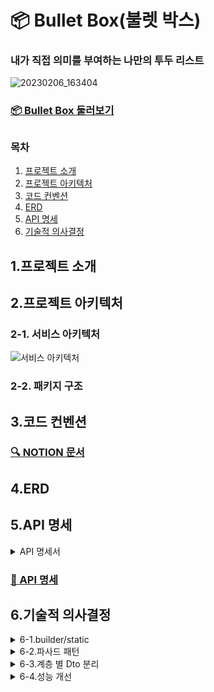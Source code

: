 # 📦 Bullet Box(불렛 박스)

### 내가 직접 의미를 부여하는 나만의 투두 리스트
![20230206_163404](https://user-images.githubusercontent.com/114788315/216911688-e54d1fdb-88aa-4340-addb-7a8a964e518e.png)

### [📦 Bullet Box 둘러보기](https://bullet-box.com)
##
### 목차
1. [프로젝트 소개](#1프로젝트-소개)
2. [프로젝트 아키텍처](#2프로젝트-아키텍처)
3. [코드 컨벤션](#3코드-컨벤션)
4. [ERD](#4erd)
5. [API 명세](#5api-명세)
6. [기술적 의사결정](#6기술적-의사결정)

## 1.프로젝트 소개
###
## 2.프로젝트 아키텍처
### 2-1. 서비스 아키텍처
![서비스 아키텍처](https://user-images.githubusercontent.com/114788315/216919764-69332d7f-2e5b-4e04-a0f0-98c091504831.png)

### 2-2. 패키지 구조

## 3.코드 컨벤션
### [🔍 NOTION 문서](https://www.notion.so/c453f0e24a254c46b0dfc43e40e5cdbc)

## 4.ERD


## 5.API 명세
<details>
<summary>API 명세서 </summary>
<div markdown="1">       
![20230206_204331](https://user-images.githubusercontent.com/114788315/216963712-6f20ee03-0738-49c3-98ca-a49a4d117136.png)

</div>
</details>

### [📜 API 명세](http://bulletbox.store:8080/swagger-ui/index.html#/)

## 6.기술적 의사결정
<details>
<summary>6-1.builder/static </summary>
<div markdown="1">       

builder , static

</div>
</details>

<details>
<summary>6-2.파사드 패턴 </summary>
<div markdown="1">       

파사드 패턴


</div>
</details>

<details>
<summary>6-3.계층 별 Dto 분리 </summary>
<div markdown="1">       

계층 별 Dto 분리

</div>
</details>

<details>
<summary>6-4.성능 개선 </summary>
<div markdown="1">       

성능 개선

</div>
</details>
